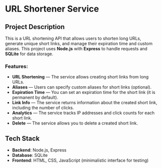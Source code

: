 # URL Shortener Service

## Project Description

This is a URL shortening API that allows users to shorten long URLs, generate unique short links, and manage their expiration time and custom aliases. This project uses **Node.js** with **Express** to handle requests and **SQLite** for data storage.

### Features:
- **URL Shortening** — The service allows creating short links from long URLs.
- **Aliases** — Users can specify custom aliases for short links (optional).
- **Expiration Time** — You can set an expiration time for the short link (it is permanent by default).
- **Link Info** — The service returns information about the created short link, including the number of clicks.
- **Analytics** — The service tracks IP addresses and click counts for each short link.
- **Delete** — The service allows you to delete a created short link.

## Tech Stack

- **Backend**: Node.js, Express
- **Database**: SQLite
- **Frontend**: HTML, CSS, JavaScript (minimalistic interface for testing)



